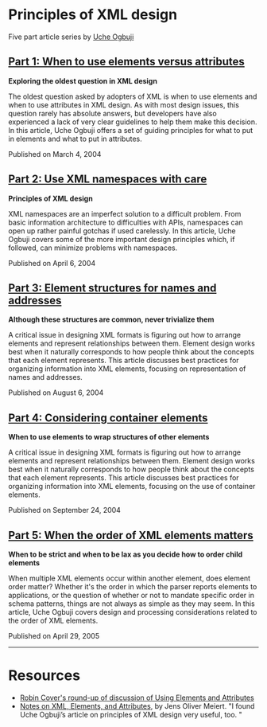 # Principles of XML design

Five part article series by [Uche Ogbuji](http://uche.ogbuji.net)

## [Part 1: When to use elements versus attributes](https://www.ibm.com/developerworks/library/x-eleatt/index.html)

**Exploring the oldest question in XML design**

The oldest question asked by adopters of XML is when to use elements and when to use
attributes in XML design. As with most design issues, this question rarely has absolute
answers, but developers have also experienced a lack of very clear guidelines to help them
make this decision. In this article, Uche Ogbuji offers a set of guiding principles for what to put
in elements and what to put in attributes.

Published on March 4, 2004

## [Part 2: Use XML namespaces with care](https://www.ibm.com/developerworks/xml/library/x-namcar/index.html)

**Principles of XML design**

XML namespaces are an imperfect solution to a difficult problem. From basic information
architecture to difficulties with APIs, namespaces can open up rather painful gotchas if used
carelessly. In this article, Uche Ogbuji covers some of the more important design principles
which, if followed, can minimize problems with namespaces.

Published on April 6, 2004

## [Part 3: Element structures for names and addresses](https://www.ibm.com/developerworks/xml/library/x-elemdes/x-elemdes-pdf.pdf)

**Although these structures are common, never trivialize them**

A critical issue in designing XML formats is figuring out how to arrange elements and represent
relationships between them. Element design works best when it naturally corresponds to how
people think about the concepts that each element represents. This article discusses best
practices for organizing information into XML elements, focusing on representation of names
and addresses.

Published on August 6, 2004

## [Part 4: Considering container elements](https://www.ibm.com/developerworks/xml/library/x-contain/index.html)

**When to use elements to wrap structures of other elements**

A critical issue in designing XML formats is figuring out how to arrange elements and represent
relationships between them. Element design works best when it naturally corresponds to
how people think about the concepts that each element represents. This article discusses
best practices for organizing information into XML elements, focusing on the use of container
elements.

Published on September 24, 2004

## [Part 5: When the order of XML elements matters](https://www.ibm.com/developerworks/xml/library/x-eleord/index.html)

**When to be strict and when to be lax as you decide how to order child elements**

When multiple XML elements occur within another element, does element order matter?
Whether it's the order in which the parser reports elements to applications, or the question of
whether or not to mandate specific order in schema patterns, things are not always as simple
as they may seem. In this article, Uche Ogbuji covers design and processing considerations
related to the order of XML elements.

Published on April 29, 2005

---

# Resources

* [Robin Cover's round-up of discussion of Using Elements and Attributes](http://xml.coverpages.org/elementsAndAttrs.html)
* [Notes on XML, Elements, and Attributes](https://meiert.com/en/blog/notes-on-xml-design/), by Jens Oliver Meiert. "I found Uche Ogbuji’s article on principles of XML design very useful, too. "

